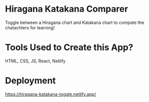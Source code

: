 # Hiragana Katakana Comparer

Toggle between a Hiragana chart and Katakana chart to compate the chatachters for learning!

# Tools Used to Create this App?

HTML, CSS, JS, React, Netlify

# Deployment

https://hiragana-katakana-toggle.netlify.app/


